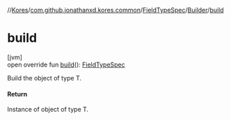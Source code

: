 //[Kores](../../../../index.md)/[com.github.jonathanxd.kores.common](../../index.md)/[FieldTypeSpec](../index.md)/[Builder](index.md)/[build](build.md)

# build

[jvm]\
open override fun [build](build.md)(): [FieldTypeSpec](../index.md)

Build the object of type T.

#### Return

Instance of object of type T.
